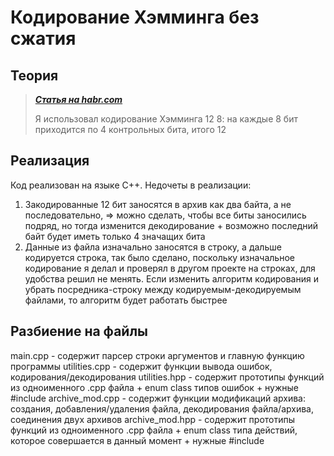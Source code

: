 # Кодирование Хэмминга без сжатия

## Теория
> ***[Статья на habr.com](https://habr.com/ru/articles/140611/)***
>
> Я использовал кодирование Хэмминга 12 8: на каждые 8 бит приходится по 4 контрольных бита, итого 12

## Реализация
Код реализован на языке C++.
Недочеты в реализации: 
1. Закодированные 12 бит заносятся в архив как два байта, а не последовательно, => можно сделать, чтобы все биты заносились подряд, но тогда изменится декодирование + возможно последний байт будет иметь только 4 значащих бита
2. Данные из файла изначально заносятся в строку, а дальше кодируется строка, так было сделано, поскольку изначальное кодирование я делал и проверял в другом проекте на строках, для удобства решил не менять.
   Если изменить алгоритм кодирования и убрать посредника-строку между кодируемым-декодируемым файлами, то алгоритм будет работать быстрее

## Разбиение на файлы
main.cpp - содержит парсер строки аргументов и главную функцию программы
utilities.cpp - содержит функции вывода ошибок, кодирования/декодирования
utilities.hpp - содержит прототипы функций из одноименного .cpp файла + enum class типов ошибок + нужные #include
archive_mod.cpp - содержит функции модификаций архива: создания, добавления/удаления файла, декодирования файла/архива, соединения двух архивов
archive_mod.hpp - содержит прототипы функций из одноименного .cpp файла + enum class типа действий, которое совершается в данный момент + нужные #include
